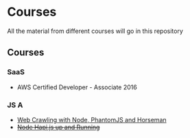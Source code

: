 # Courses
All the material from different courses will go in this repository

## Courses
### SaaS
- AWS Certified Developer - Associate 2016

### JS A
- [Web Crawling with Node, PhantomJS and Horseman](http://www.sitepoint.com/web-crawling-node-phantomjs-horseman/)
- ~~[Node Hapi.js up and Running](https://egghead.io/lessons/node-js-hapi-js-up-and-running?series=introduction-to-node-servers-with-hapi-js)~~
